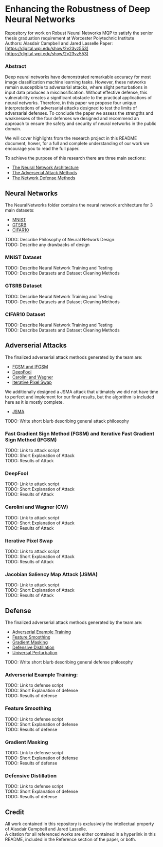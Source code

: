 # Enhancing the Robustness of Deep Neural Networks
Repository for work on Robust Neural Networks MQP to satisfy the senior thesis graduation requirement at Worcester Polytechnic Institute \
Authors: Alasdair Campbell and Jared Lasselle
Paper: [https://digital.wpi.edu/show/2v23vz553](https://digital.wpi.edu/show/2v23vz553)

### Abstract
Deep neural networks have demonstrated remarkable accuracy for most image classification machine learning tasks.  However, these networks remain susceptible to adversarial attacks, where slight perturbations in input data produces a misclassification.  Without effective defense, this vulnerability  creates  a  significant  obstacle  to  the  practical  applications  of neural networks.  Therefore, in this paper we propose four unique interpretations of adversarial attacks designed to test the limits of adversarial defenses.  To conclude the paper we assess the strengths and weaknesses of the four defenses we designed and recommend an approach to ensure the safety and security of neural networks in the public domain.

We will cover highlights from the research project in this README document, hower, for a full and complete understanding of our work we encourage you to read the full paper.

To achieve the purpose of this research there are three main sections:
* [The Neural Network Architecture](#Neural-Networks)
* [The Adverserial Attack Methods](#Adverserial-Attacks)
* [The Network Defense Methods](#Defense)

## Neural Networks

The NeuralNetworks folder contains the neural network architecture for 3 main datasets: 
* [MNIST](#MNIST-Dataset)
* [GTSRB](#GTSRB-Dataset)
* [CIFAR10](#CIFAR10-Dataset)

TODO: Describe Philosophy of Neural Network Design \
TODO: Describe any drawbacks of design

### MNIST Dataset
TODO: Describe Neural Network Training and Testing \
TODO: Describe Datasets and Dataset Cleaning Methods

### GTSRB Dataset
TODO: Describe Neural Network Training and Testing \
TODO: Describe Datasets and Dataset Cleaning Methods

### CIFAR10 Dataset
TODO: Describe Neural Network Training and Testing \
TODO: Describe Datasets and Dataset Cleaning Methods

## Adverserial Attacks
The finalized adverserial attack methods generated by the team are:
* [FGSM and IFGSM](#Fast-Gradient-Sign-Method-(FGSM)-and-Iterative-Fast-Gradient-Sign-Method-(IFGSM))
* [DeepFool](#DeepFool)
* [Carolini and Wagner](#Carolini-and-Wagner-(CW))
* [Iterative Pixel Swap](#Iterative-Pixel-Swap)

We additionally designed a JSMA attack that ultimately we did not have time to perfect and implement for our final results, but the algorithm is included here as it is mostly complete.
* [JSMA](#Jacobian-Saliency-Map-Attack-(JSMA))

TODO: Write short blurb describing general attack philosophy

### Fast Gradient Sign Method (FGSM) and Iterative Fast Gradient Sign Method (IFGSM)
TODO: Link to attack script \
TODO: Short Explanation of Attack \
TODO: Results of Attack

### DeepFool
TODO: Link to attack script \
TODO: Short Explanation of Attack \
TODO: Results of Attack

### Carolini and Wagner (CW)
TODO: Link to attack script \
TODO: Short Explanation of Attack \
TODO: Results of Attack

### Iterative Pixel Swap
TODO: Link to attack script \
TODO: Short Explanation of Attack \
TODO: Results of Attack

### Jacobian Saliency Map Attack (JSMA)
TODO: Link to attack script \
TODO: Short Explanation of Attack \
TODO: Results of Attack


## Defense

The finalized adverserial attack methods generated by the team are:
* [Adverserial Example Training](#Adverserial-Example-Training)
* [Feature Smoothing](#Feature-Smoothing)
* [Gradient Masking](#Gradient_Masking)
* [Defensive Distillation](#Defensive-Distillation)
* [Universal Perturbation](#Universal-Perturbation)

TODO: Write short blurb describing general defense philosophy

### Adverserial Example Training:
TODO: Link to defense script \
TODO: Short Explanation of defense \
TODO: Results of defense

### Feature Smoothing
TODO: Link to defense script \
TODO: Short Explanation of defense \
TODO: Results of defense

### Gradient Masking
TODO: Link to defense script \
TODO: Short Explanation of defense \
TODO: Results of defense

### Defensive Distillation
TODO: Link to defense script \
TODO: Short Explanation of defense \
TODO: Results of defense

## Credit
All work contained in this repository is exclusively the intellectual property of Alasdair Campbell and Jared Lasselle. \
A citation for all referenced works are either contained in a hyperlink in this README, included in the Reference section of the paper, or both.